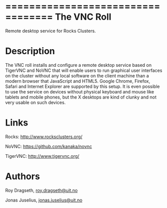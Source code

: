 ==================================
The VNC Roll
==================================

Remote desktop service for Rocks Clusters.


Description
===========
The VNC roll installs and configure a remote desktop service based on TigerVNC and
NoVNC that will enable users to run graphical user interfaces on the cluster
without any local software on the client machine than a modern browser that
JavaScript and HTML5.  Google Chrome, Firefox, Safari and Internet Explorer are
supported by this setup.  It is even possible to use the service on devices
without physical keyboard and mouse like tablets and mobile phones, but the 
X desktops are kind of clunky and not very usable on such devices.

Links
=======

Rocks:    http://www.rocksclusters.org/

NoVNC:    https://github.com/kanaka/novnc

TigerVNC: http://www.tigervnc.org/

Authors
========

Roy Dragseth, roy.dragseth@uit.no

Jonas Juselius, jonas.juselius@uit.no

